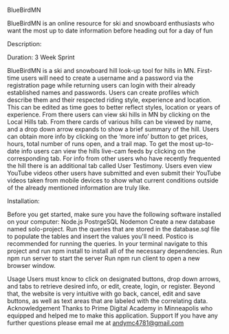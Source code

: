 BlueBirdMN

BlueBirdMN is an online resource for ski and snowboard enthusiasts who want the most up to date information before heading out for a day of fun

Description:

Duration: 3 Week Sprint

BlueBirdMN is a ski and snowboard hill look-up tool for hills in MN. First-time users will need to create a username and a password via the registration page while returning users can login with their already established names and passwords. Users can create profiles which describe them and their respected riding style, experience and location. This can be edited as time goes to better reflect styles, location or years of experience. From there users can view ski hills in MN by clicking on the Local Hills tab. From there cards of various hills can be viewed by name, and a drop down arrow expands to show a brief summary of the hill. Users can obtain more info by clicking on the ‘more info’ button to get prices, hours, total number of runs open, and a trail map. To get the most up-to-date info users can view the hills live-cam feeds by clicking on the corresponding tab. For info from other users who have recently frequented the hill there is an additional tab called User Testimony. Users even view YouTube videos other users have submitted and even submit their YouTube videos taken from mobile devices to show what current conditions outside of the already mentioned information are truly like.

Installation:

Before you get started, make sure you have the following software installed on your computer:
Node.js
PostrgeSQL
Nodemon
Create a new database named solo-project.
Run the queries that are stored in the database.sql file to populate the tables and insert the values you'll need. Postico is recommended for running the queries.
In your terminal navigate to this project and run npm install to install all of the necessary dependencies.
Run npm run server to start the server
Run npm run client to open a new browser window.

Usage
Users must know to click on designated buttons, drop down arrows, and tabs to retrieve desired info, or edit, create, login, or register. Beyond that, the website is very intuitive with go back, cancel, edit and save buttons, as well as text areas that are labeled with the correlating data.
Acknowledgement
Thanks to Prime Digital Academy in Minneapolis who equipped and helped me to make this application.
Support
If you have any further questions please email me at andymc4781@gmail.com

